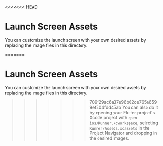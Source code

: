 <<<<<<< HEAD
# Launch Screen Assets

You can customize the launch screen with your own desired assets by replacing the image files in this directory.

=======
# Launch Screen Assets

You can customize the launch screen with your own desired assets by replacing the image files in this directory.

>>>>>>> 709f29ac6a37e96b62ce765a6599ef304fdd45ab
You can also do it by opening your Flutter project's Xcode project with `open ios/Runner.xcworkspace`, selecting `Runner/Assets.xcassets` in the Project Navigator and dropping in the desired images.
